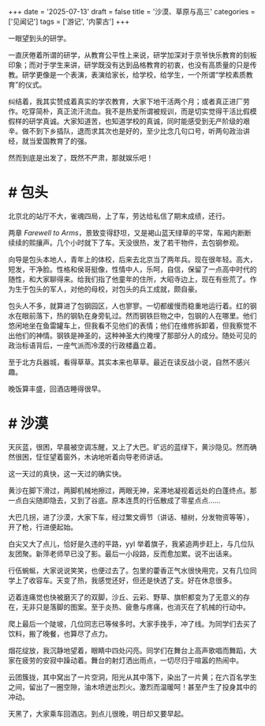 +++
date = '2025-07-13'
draft = false
title = '沙漠、草原与高三'
categories = ['见闻记']
tags = ['游记', '内蒙古']
+++

一眼望到头的研学。

一直厌倦着所谓的研学，从教育公平性上来说，研学加深对于京爷快乐教育的刻板印象；而对于学生来讲，研学既没有达到品格教育的初衷，也没有高质量的只是传教。研学更像是一个表演，表演给家长，给学校，给学生，一个所谓“学校素质教育”的仪式。

纠结着，我其实赞成着真实的学农教育，大家下地干活两个月；或者真正进厂劳作。吃穿简朴，真正流汗流血。我不是热爱所谓被规训，而是切实觉得干活比假模假样的研学真诚。大家知道苦，也知道学校的真诚，同时能感受到无产阶级的艰辛。做不到下乡插队，退而求其次也是好的，至少比念几句口号，听两句政治讲经，就当爱国教育了的强。

然而到底是出发了，既然不严肃，那就娱乐吧！

# # 包头

北京北的站厅不大，雀魂四局，上了车，劳达给私信了期末成绩，还行。

两章 *Farewell to Arms*，景致变得舒坦，又是褐山蓝天绿草的平常，车厢内断断续续的熙攘声。几个小时就下了车。天没很热，发了若干物件，去包钢参观。

向导是包头本地人，青年上的体校，后来去北京当了两年兵。现在很年轻。高大，短发，干净脸。性格和侯哥挺像，性情中人，乐呵，自信，保留了一点高中时代的随性，和大家聊得来。给我们指了他童年的住所，大昭寺边上，现在有些荒了。作为生于包头的军人，对他的母校，对包头的兵工成就，颇自豪。

包头人不多，就算进了包钢园区，人也寥寥。一切都缓慢而稳重地运行着。红的钢水在眼前落下，热的钢轨在身旁轧过。然而钢铁巨物之中，包钢的人在哪里。他们悠闲地坐在鱼雷罐车上，但我看不见他们的表情；他们在维修拆卸着，但我察觉不出他们的神情。钢铁是神圣的，这种神圣大约掩埋了那部分人的成分。随处可见的政治标语背后，一座气派而冷漠的行政楼矗立着。

至于北方兵器城，看得草草。其实本来也草草。最近在读反战小说，自然不感兴趣。

晚饭算丰盛，回酒店睡得很早。

# # 沙漠

天灰蓝，很困，早晨被空调冻醒，又上了大巴。旷远的蓝绿下，黄沙隐见。然而确然很困，怔怔望着窗外，木讷地听着向导老师讲话。

这一天过的真快，这一天过的确实快。

黄沙在脚下滑过，两脚机械地擦过，两眼无神，呆滞地凝视着远处的白蓬终点。那一点白尖随即隐去，又到了谷底。原本连贯的行伍散成了零星点点……

大巴几拐，进了沙漠，大家下车，经过繁文缛节（讲话、植树，分发物资等等），开了枪，行进便起始。

白尖又大了点儿，恰好是久违的平路，yyl 举着旗子，我紧追两步赶上，与几位队友团聚。新萍老师早已没了影。最后一小段路，反而愈加累。说不出话来。

行伍蜿蜒，大家说说笑笑，也便过去了。包里的藿香正气水很快用完，又有几位同学上了收容车。天变了热，我感觉还好，但还是快透了支。好在休息很多。

迈着连痛觉也快被磨灭了的双脚，沙丘、云彩、野草、旗帜都变为了无意义的存在，无非只是落脚的图案。至于炎热、疲惫与疼痛，也消灭在了机械的行动中。

爬上最后一个陡坡，几位同志已等候多时。大家手挽手，冲了线。为同学们去买了饮料，搬了晚餐，也算尽了点力。

烟花绽放，我沉静地望着，眼睛中四处闪亮。同学们在舞台上高声歌唱而舞蹈，大家在疲劳的安寂中躁动着。舞台的射灯洒出雨点，一切尽归于喧嚣的热闹中。

云团簇拢，其中窝出了一片空洞，阳光从其中落下，染出了一片黄；在六百名学生之间，留出了一圈空隙，油木喷迸出烈火。激烈而温暖呵！甚至产生了投身其中的冲动。

天黑了，大家乘车回酒店。到点儿很晚，明日却又要早起。